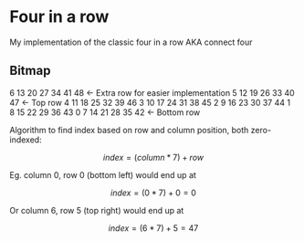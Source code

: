 # Four in a row

My implementation of the classic four in a row AKA connect four

## Bitmap

6 13 20 27 34 41 48 ← Extra row for easier implementation
5 12 19 26 33 40 47 ← Top row
4 11 18 25 32 39 46
3 10 17 24 31 38 45
2 9 16 23 30 37 44
1 8 15 22 29 36 43
0 7 14 21 28 35 42 ← Bottom row

Algorithm to find index based on row and column position, both zero-indexed:

```math
index = (column * 7) + row
```

Eg. column 0, row 0 (bottom left) would end up at

```math
index = (0 * 7) + 0 = 0
```

Or column 6, row 5 (top right) would end up at

```math
index = (6 * 7) + 5 = 47
```
